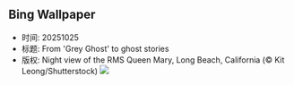 ## Bing Wallpaper
- 时间: 20251025
- 标题: From 'Grey Ghost' to ghost stories
- 版权: Night view of the RMS Queen Mary, Long Beach, California (© Kit Leong/Shutterstock)
![](https://cn.bing.com/th?id=OHR.QueenMary_EN-US3331250680_UHD.jpg&rf=LaDigue_UHD.jpg&pid=hp&w=3840&h=2160&rs=1&c=4)

